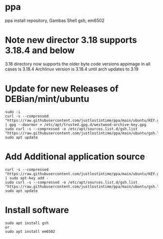 # ppa
ppa install repository, Gambas Shell gsh, em6502

# Note new director 3.18 supports 3.18.4 and below
3.18 directory now supports the older byte code versions
appimage in all cases is 3.18.4
Archlinux version is 3.18.4 until arch updates to 3.19

# Update for new Releases of DEBian/mint/ubuntu
```
sudo -i
curl -s --compressed "https://raw.githubusercontent.com/justlostintime/ppa/main/ubuntu/KEY.gpg" | gpg --dearmor > /etc/apt/trusted.gpg.d/westwood-archive-key.gpg
sudo curl -s --compressed -o /etc/apt/sources.list.d/gsh.list "https://raw.githubusercontent.com/justlostintime/ppa/main/ubuntu/gsh.list"
sudo apt update
```

# Add Additional application source
```
curl -s --compressed "https://raw.githubusercontent.com/justlostintime/ppa/main/ubuntu/KEY.gpg" | sudo apt-key add -
sudo curl -s --compressed -o /etc/apt/sources.list.d/gsh.list "https://raw.githubusercontent.com/justlostintime/ppa/main/ubuntu/gsh.list"
sudo apt update
```

# Install software
```
sudo apt install gsh
or
sudo apt install em6502
```

